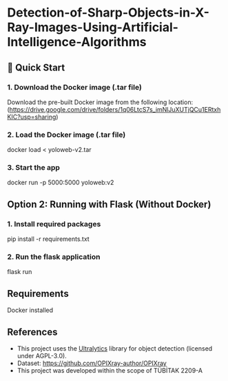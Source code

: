# Detection-of-Sharp-Objects-in-X-Ray-Images-Using-Artificial-Intelligence-Algorithms
## 🚀 Quick Start

### 1. Download the Docker image (.tar file)
Download the pre-built Docker image from the following location:
(https://drive.google.com/drive/folders/1q06LtcS7s_imNlJuXUTjQCu1ERtxhKIC?usp=sharing)

### 2. Load the Docker image (.tar file)
docker load < yoloweb-v2.tar

### 3. Start the app
docker run -p 5000:5000 yoloweb:v2

## Option 2: Running with Flask (Without Docker)

### 1. Install required packages
pip install -r requirements.txt

### 2. Run the flask application
flask run

## Requirements
Docker installed

## References
* This project uses the [Ultralytics](https://github.com/ultralytics/ultralytics.git) library for object detection (licensed under AGPL-3.0).
* Dataset: https://github.com/OPIXray-author/OPIXray
* This project was developed within the scope of TÜBİTAK 2209-A
